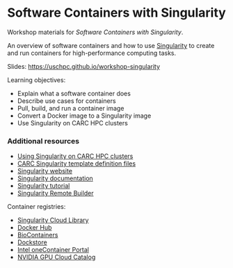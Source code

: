# Software Containers with Singularity

Workshop materials for *Software Containers with Singularity*.

An overview of software containers and how to use [Singularity](https://sylabs.io/singularity/) to create and run containers for high-performance computing tasks.

Slides: https://uschpc.github.io/workshop-singularity

Learning objectives:

- Explain what a software container does
- Describe use cases for containers
- Pull, build, and run a container image
- Convert a Docker image to a Singularity image
- Use Singularity on CARC HPC clusters

### Additional resources

- [Using Singularity on CARC HPC clusters](https://www.carc.usc.edu/user-information/user-guides/software-and-programming/singularity)
- [CARC Singularity template definition files](https://github.com/uschpc/singularities)
- [Singularity website](https://sylabs.io/singularity/)
- [Singularity documentation](https://sylabs.io/guides/latest/user-guide/)
- [Singularity tutorial](https://singularity-tutorial.github.io/)
- [Singularity Remote Builder](https://cloud.sylabs.io/builder)

Container registries:

- [Singularity Cloud Library](https://cloud.sylabs.io/library)
- [Docker Hub](https://hub.docker.com/)
- [BioContainers](https://biocontainers.pro)
- [Dockstore](https://dockstore.org/)
- [Intel oneContainer Portal](https://www.intel.com/content/www/us/en/developer/tools/containers/overview.html)
- [NVIDIA GPU Cloud Catalog](https://ngc.nvidia.com/catalog)
